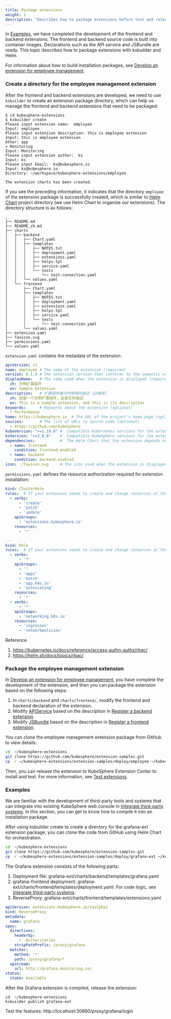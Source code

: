 ```yaml
---
title: Package extensions
weight: 1
description: "Describes how to package extensions before test and release."
---
```



In [Examples](../../examples/), we have completed the development of the frontend and backend extensions. The frontend and backend source code is built into container images. Declarations such as the API service and JSBundle are ready. This topic describes how to package extensions with ksbuilder and Helm.

For information about how to build installation packages, see [Develop an extension for employee management](../../examples/employee-management-extension-example).

### Create a directory for the employee management extension

After the frontend and backend extensions are developed, we need to use `ksbuilder` to create an extension package directory, which can help us manage the frontend and backend extensions that need to be packaged.

```shell
$ cd kubesphere-extensions
$ ksbuilder create
Please input extension name:  employee
Input: employee
Please input extension description: this is employee extension
Input: this is employee extension
Other: app
✔ Monitoring
Input: Monitoring
Please input extension author:  ks
Input: ks
Please input Email:  ks@kubesphere.io
Input: ks@kubesphere.io
Directory: ~/workspace/kubesphere-extensions/employee

The extension charts has been created.
```

If you see the preceding information, it indicates that the directory `employee` of the extension package is successfully created, which is similar to [ Helm Chart](https://helm.sh/zh/docs/topics/charts/) project directory (we use Helm Chart to organize our extensions). The directory structure is as follows:

```shell
.
├── README.md
├── README_zh.md
├── charts
│   ├── backend
│   │   ├── Chart.yaml
│   │   ├── templates
│   │   │   ├── NOTES.txt
│   │   │   ├── deployment.yaml
│   │   │   ├── extensions.yaml
│   │   │   ├── helps.tpl
│   │   │   ├── service.yaml
│   │   │   └── tests
│   │   │       └── test-connection.yaml
│   │   └── values.yaml
│   └── frontend
│       ├── Chart.yaml
│       ├── templates
│       │   ├── NOTES.txt
│       │   ├── deployment.yaml
│       │   ├── extensions.yaml
│       │   ├── helps.tpl
│       │   ├── service.yaml
│       │   └── tests
│       │       └── test-connection.yaml
│       └── values.yaml
├── extension.yaml
├── favicon.svg
├── permissions.yaml
└── values.yaml
```

`extension.yaml` contains the metadata of the extension:

```yaml
apiVersion: v1
name: employee # The name of the extension (required)
version: 0.1.0 # The extension version that conforms to the semantic version specification (required)
displayName:   # The name used when the extension is displayed (required). The language code must be based on ISO 639-1.
  zh: 示例扩展组件 
  en: Sample Extension
description:   # 扩展组件展示时使用的描述（必填项）
  zh: 这是一个示例扩展组件，这是它的描述
  en: This is a sample extension, and this is its description
keywords:      # Keywords about the extension (optional)
  - Performance
home: https://kubesphere.io  # The URL of the project's home page (optional)
sources:       # The list of URLs to source code (optional)
  - https://github.com/kubesphere
kubeVersion: ">=1.19.0" #  Compatible Kubernetes versions for the extension (optional)
ksVersion: ">=3.0.0"    #  Compatible KubeSphere versions for the extension
dependencies:           #  The Helm Chart that the extension depends on (optional)
  - name: frontend
    condition: frontend.enabled
  - name: backend
    condition: backend.enabled
icon: ./favicon.svg     # The icon used when the extension is displayed, which can be specified as a local relative path (required)
```

`permissions.yaml` defines the resource authorization required for extension installation:

```yaml
kind: ClusterRole  
rules:  # If your extension needs to create and change resources at the cluster level, you need to edit this authorization rule
  - verbs:
      - 'create'
      - 'patch'
      - 'update'
    apiGroups:
      - 'extensions.kubesphere.io'
    resources:
      - '*'

---
kind: Role
rules:  # If your extension needs to create and change resources at the namespace level, you need to edit this authorization rule
  - verbs:
      - '*'
    apiGroups:
      - ''
      - 'apps'
      - 'batch'
      - 'app.k8s.io'
      - 'autoscaling'
    resources:
      - '*'
  - verbs:
      - '*'
    apiGroups:
      - 'networking.k8s.io'
    resources:
      - 'ingresses'
      - 'networkpolicies'
```

Reference

1. https://kubernetes.io/docs/reference/access-authn-authz/rbac/
2. https://helm.sh/docs/topics/rbac/


### Package the employee management extension

In [Develop an extension for employee management](../../examples/employee-management-extension-example), you have complete the development of the extension, and then you can package the extension based on the following steps:
1. In `charts/backend` and `charts/frontend/`, modify the frontend and backend declaration of the extension.
2. Modify [APIService](../../architecture/backend-extension-architecture/#apiservice) based on the description in [Register a backend extension](../../examples/employee-management-extension-example/#3-注册后端扩展组件-api-到-ks-apiserver).
3. Modify [JSBundle](../../architecture/backend-extension-architecture/#jsbundle) based on the description in [Register a frontend extension](../../examples/employee-management-extension-example/#4-注册前端扩展组件到-ks-apiserver).


You can clone the employee management extension package from GitHub to view details:
```bash
cd  ~/kubesphere-extensions
git clone https://github.com/kubesphere/extension-samples.git
cp -r ~/kubesphere-extensions/extension-samples/deploy/employee ~/kubesphere-extensions/employee
```

Then, you can release the extension to KubeSphere Extension Center to install and test. For more information, see [Test extensions](./testing).

### Examples

We are familiar with the development of third-party tools and systems that can integrate into existing KubeSphere web console in [Integrate third-party systems](../../examples/third-party-component-integration-example). In this section, you can get to know how to compile it into an installation package.


After using ksbuilder create to create a directory for the grafana-ext extension package, you can clone the code from GitHub using Helm Chart for orchestration.

```bash
cd  ~/kubesphere-extensions
git clone https://github.com/kubesphere/extension-samples.git
cp -r ~/kubesphere-extensions/extension-samples/deploy/grafana-ext ~/kubesphere-extensions/grafana-ext
```

The Grafana extension consists of the following parts:
1. Deployment file: grafana-ext/charts/backend/templates/grafana.yaml
1. grafana-frontend deployment: grafana-ext/charts/frontend/templates/deployment.yaml. For code logic, see [Integrate third-party systems](../../examples/third-party-component-integration-example#前端扩展组件开发).
1. ReverseProxy: grafana-ext/charts/frontend/templates/extensions.yaml

```yaml
apiVersion: extensions.kubesphere.io/v1alpha1
kind: ReverseProxy
metadata:
  name: grafana
spec:
  directives:
    headerUp:
      - -Authorization
    stripPathPrefix: /proxy/grafana
  matcher:
    method: '*'
    path: /proxy/grafana/*
  upstream:
    url: http://grafana.monitoring.svc
status:
  state: Available
```

After the Grafana extension is compiled, release the extension:

```shell
cd  ~/kubesphere-extensions
ksbuilder publish grafana-ext
```

Test the features: http://localhost:30880/proxy/grafana/login




